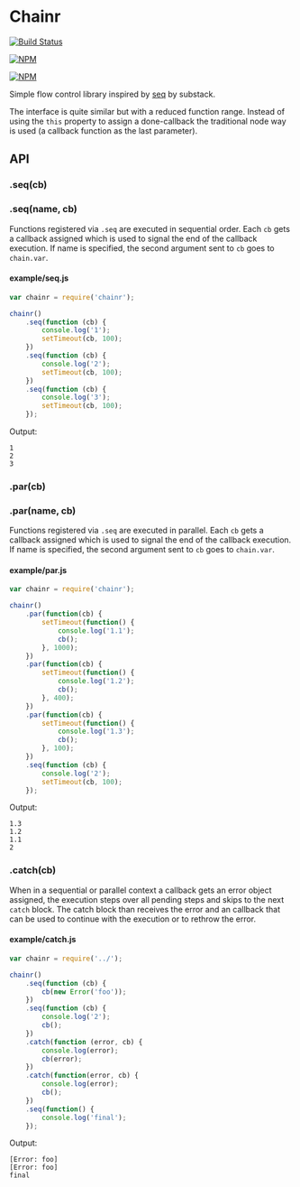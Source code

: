 # Chainr

[![Build Status](https://travis-ci.org/zaphod1984/chainr.png)](https://travis-ci.org/zaphod1984/chainr)

[![NPM](https://nodei.co/npm/chainr.png)](https://nodei.co/npm/chainr/)

[![NPM](https://nodei.co/npm-dl/chainr.png?months=3)](https://nodei.co/npm/chainr/)

Simple flow control library inspired by [seq](https://npmjs.org/package/seq) by substack.

The interface is quite similar but with a reduced function range.
Instead of using the `this` property to assign a done-callback the traditional node way is used (a callback function as the last parameter).

## API

### .seq(cb)
### .seq(name, cb)
Functions registered via `.seq` are executed in sequential order.
Each `cb` gets a callback assigned which is used to signal the end of the callback execution.
If name is specified, the second argument sent to `cb` goes to `chain.var`.

#### example/seq.js
```javascript
var chainr = require('chainr');

chainr()
    .seq(function (cb) {
        console.log('1');
        setTimeout(cb, 100);
    })
    .seq(function (cb) {
        console.log('2');
        setTimeout(cb, 100);
    })
    .seq(function (cb) {
        console.log('3');
        setTimeout(cb, 100);
    });
```
Output:
```
1
2
3
```

### .par(cb)
### .par(name, cb)
Functions registered via `.seq` are executed in parallel.
Each `cb` gets a callback assigned which is used to signal the end of the callback execution.
If name is specified, the second argument sent to `cb` goes to `chain.var`.

#### example/par.js

```javascript
var chainr = require('chainr');

chainr()
    .par(function(cb) {
        setTimeout(function() {
            console.log('1.1');
            cb();
        }, 1000);
    })
    .par(function(cb) {
        setTimeout(function() {
            console.log('1.2');
            cb();
        }, 400);
    })
    .par(function(cb) {
        setTimeout(function() {
            console.log('1.3');
            cb();
        }, 100);
    })
    .seq(function (cb) {
        console.log('2');
        setTimeout(cb, 100);
    });
```
Output:
```
1.3
1.2
1.1
2
```

### .catch(cb)
When in a sequential or parallel context a callback gets an error object assigned, the execution steps over all pending steps and skips to the next `catch` block.
The catch block than receives the error and an callback that can be used to continue with the execution or to rethrow the error.

#### example/catch.js

```javascript
var chainr = require('../');

chainr()
    .seq(function (cb) {
        cb(new Error('foo'));
    })
    .seq(function (cb) {
        console.log('2');
        cb();
    })
    .catch(function (error, cb) {
        console.log(error);
        cb(error);
    })
    .catch(function(error, cb) {
        console.log(error);
        cb();
    })
    .seq(function() {
        console.log('final');
    });
```
Output:
```
[Error: foo]
[Error: foo]
final
```